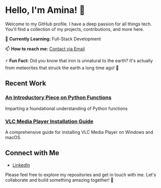
# Hello, I'm Amina! 👋

Welcome to my GitHub profile. I have a deep passion for all things tech. You'll find a collection of my projects, contributions, and more here.

🌱 **Currently Learning:** Full-Stack Development 

📫 **How to reach me:** [Contact via Email](mailto:amina.ahmed2798@gmail.com)

⚡ **Fun Fact:** Did you know that iron is unnatural to the earth? It's actually from meteorites that struck the earth a long time ago! 👀

## Recent Work

### [An Introductory Piece on Python Functions](https://github.com/Aminaa27/From-Greetings-to-Serenades-A-Brief-Introduction-to-Python-Functions)
Imparting a foundational understanding of Python functions

### [VLC Media Player Installation Guide](https://github.com/Aminaa27/VLC-Installation-Guide)
A comprehensive guide for installing VLC Media Player on Windows and macOS.

## Connect with Me

- [LinkedIn](https://www.linkedin.com/in/amina-ahmed98/)

Please feel free to explore my repositories and get in touch with me. Let's collaborate and build something amazing together! 🚀
